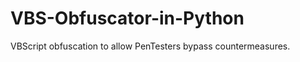 VBS-Obfuscator-in-Python
========================

VBScript obfuscation to allow PenTesters bypass countermeasures.
